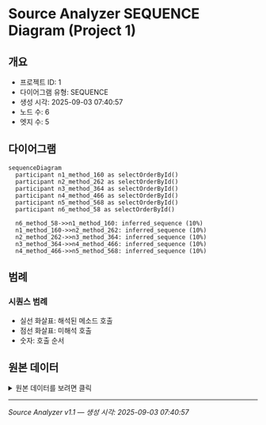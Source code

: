 # Source Analyzer SEQUENCE Diagram (Project 1)

## 개요
- 프로젝트 ID: 1
- 다이어그램 유형: SEQUENCE
- 생성 시각: 2025-09-03 07:40:57
- 노드 수: 6
- 엣지 수: 5

## 다이어그램

```mermaid
sequenceDiagram
  participant n1_method_160 as selectOrderById()
  participant n2_method_262 as selectOrderById()
  participant n3_method_364 as selectOrderById()
  participant n4_method_466 as selectOrderById()
  participant n5_method_568 as selectOrderById()
  participant n6_method_58 as selectOrderById()

  n6_method_58->>n1_method_160: inferred_sequence (10%)
  n1_method_160->>n2_method_262: inferred_sequence (10%)
  n2_method_262->>n3_method_364: inferred_sequence (10%)
  n3_method_364->>n4_method_466: inferred_sequence (10%)
  n4_method_466->>n5_method_568: inferred_sequence (10%)
```

## 범례

### 시퀀스 범례
- 실선 화살표: 해석된 메소드 호출
- 점선 화살표: 미해석 호출
- 숫자: 호출 순서

## 원본 데이터

<details>
<summary>원본 데이터를 보려면 클릭</summary>

노드 목록 (6)
```json
  method:58: selectOrderById() (method)
  method:160: selectOrderById() (method)
  method:262: selectOrderById() (method)
  method:364: selectOrderById() (method)
  method:466: selectOrderById() (method)
  method:568: selectOrderById() (method)
```

엣지 목록 (5)
```json
  method:58 -> method:160 (inferred_sequence)
  method:160 -> method:262 (inferred_sequence)
  method:262 -> method:364 (inferred_sequence)
  method:364 -> method:466 (inferred_sequence)
  method:466 -> method:568 (inferred_sequence)
```

</details>

---
*Source Analyzer v1.1 — 생성 시각: 2025-09-03 07:40:57*